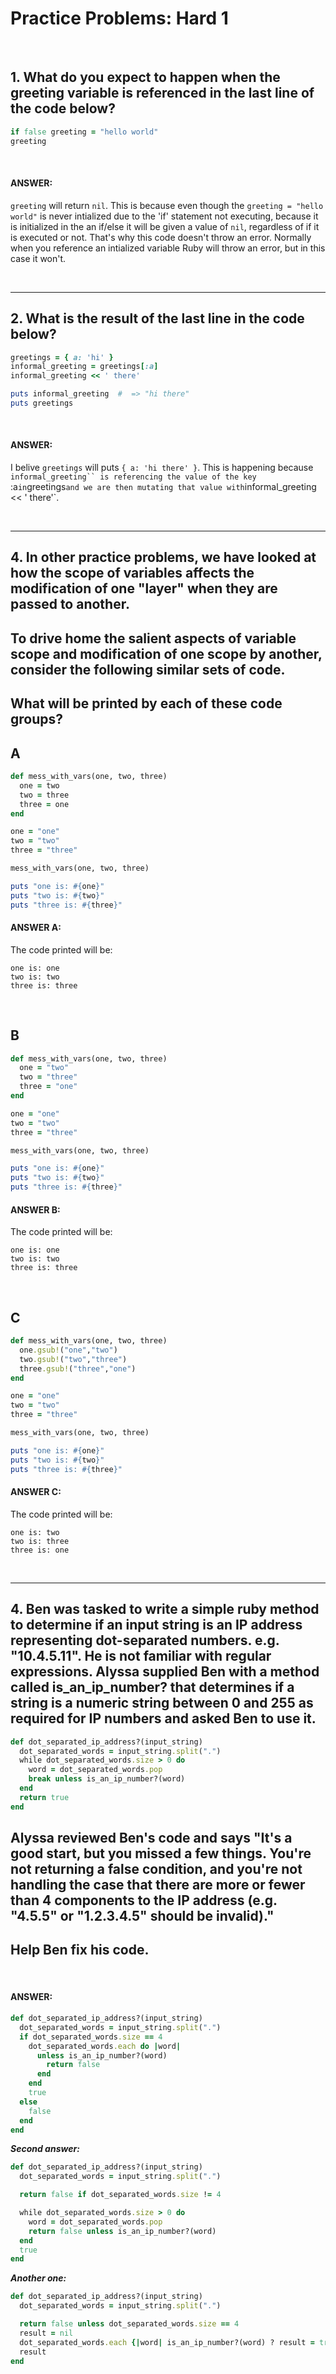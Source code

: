 # Practice Problems: Hard 1
<br>

## 1. What do you expect to happen when the greeting variable is referenced in the last line of the code below?
```ruby
if false greeting = "hello world"
greeting
```
<br>

#### ANSWER:
`greeting` will return `nil`. This is because even though the `greeting = "hello world"` is never intialized due to the 'if' statement not executing, because it is initialized in the an if/else it will be given a value of `nil`, regardless of if it is executed or not. That's why this code doesn't throw an error. Normally when you reference an intialized variable Ruby will throw an error, but in this case it won't.

<br>
<hr>

## 2. What is the result of the last line in the code below?
```ruby
greetings = { a: 'hi' }
informal_greeting = greetings[:a]
informal_greeting << ' there'

puts informal_greeting  #  => "hi there"
puts greetings
```
<br>

#### ANSWER:
I belive `greetings` will puts `{ a: 'hi there' }`. This is happening because `informal_greeting`` is referencing the value of the key `:a` in `greetings` and we are then mutating that value with `informal_greeting << ' there'`.

<br>
<hr>

## 4. In other practice problems, we have looked at how the scope of variables affects the modification of one "layer" when they are passed to another.

## To drive home the salient aspects of variable scope and modification of one scope by another, consider the following similar sets of code.

## What will be printed by each of these code groups?

## A
```ruby
def mess_with_vars(one, two, three)
  one = two
  two = three
  three = one
end

one = "one"
two = "two"
three = "three"

mess_with_vars(one, two, three)

puts "one is: #{one}"
puts "two is: #{two}"
puts "three is: #{three}"
```

#### ANSWER A:
The code printed will be:
```
one is: one
two is: two
three is: three
```
<br>

## B
```ruby
def mess_with_vars(one, two, three)
  one = "two"
  two = "three"
  three = "one"
end

one = "one"
two = "two"
three = "three"

mess_with_vars(one, two, three)

puts "one is: #{one}"
puts "two is: #{two}"
puts "three is: #{three}"
```

#### ANSWER B:
The code printed will be:
```
one is: one
two is: two
three is: three
```
<br>

## C
```ruby
def mess_with_vars(one, two, three)
  one.gsub!("one","two")
  two.gsub!("two","three")
  three.gsub!("three","one")
end

one = "one"
two = "two"
three = "three"

mess_with_vars(one, two, three)

puts "one is: #{one}"
puts "two is: #{two}"
puts "three is: #{three}"
```

#### ANSWER C:
The code printed will be:
```
one is: two
two is: three
three is: one
```
<br>
<hr>

## 4. Ben was tasked to write a simple ruby method to determine if an input string is an IP address representing dot-separated numbers. e.g. "10.4.5.11". He is not familiar with regular expressions. Alyssa supplied Ben with a method called is_an_ip_number? that determines if a string is a numeric string between 0 and 255 as required for IP numbers and asked Ben to use it.
```ruby
def dot_separated_ip_address?(input_string)
  dot_separated_words = input_string.split(".")
  while dot_separated_words.size > 0 do
    word = dot_separated_words.pop
    break unless is_an_ip_number?(word)
  end
  return true
end
```
## Alyssa reviewed Ben's code and says "It's a good start, but you missed a few things. You're not returning a false condition, and you're not handling the case that there are more or fewer than 4 components to the IP address (e.g. "4.5.5" or "1.2.3.4.5" should be invalid)."

## Help Ben fix his code.
<br>

#### ANSWER:
```ruby
def dot_separated_ip_address?(input_string)
  dot_separated_words = input_string.split(".")
  if dot_separated_words.size == 4
    dot_separated_words.each do |word|
      unless is_an_ip_number?(word)
        return false
      end
    end
    true 
  else
    false
  end 
end
```
**_Second answer:_**
```ruby
def dot_separated_ip_address?(input_string)
  dot_separated_words = input_string.split(".")

  return false if dot_separated_words.size != 4

  while dot_separated_words.size > 0 do
    word = dot_separated_words.pop
    return false unless is_an_ip_number?(word)
  end
  true
end
```
**_Another one:_**
```ruby
def dot_separated_ip_address?(input_string)
  dot_separated_words = input_string.split(".")

  return false unless dot_separated_words.size == 4
  result = nil
  dot_separated_words.each {|word| is_an_ip_number?(word) ? result = true : result = false}
  result
end
```